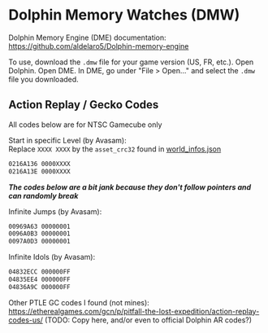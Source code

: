# Dolphin Memory Watches (DMW)

Dolphin Memory Engine (DME) documentation: <https://github.com/aldelaro5/Dolphin-memory-engine>

To use, download the `.dmw` file for your game version (US, FR, etc.). Open Dolphin. Open DME. In DME, go under "File > Open..." and select the `.dmw` file you downloaded.

## Action Replay / Gecko Codes

<!--
Finally found a guide that seems pretty complete for Action Replay codes.
It even explains how to deal with dynamic pointers, which is my current issue with Infinite Jump: https://www.reddit.com/r/learnprogramming/comments/6kqbcr/making_an_action_replay_code/
-->

All codes below are for NTSC Gamecube only

Start in specific Level (by Avasam):\
Replace `XXXX XXXX` by the `asset_crc32` found in [world_infos.json](/Various%20technical%20notes/world_infos.json)

```txt
0216A136 0000XXXX
0216A13E 0000XXXX
```

_**The codes below are a bit jank because they don't follow pointers and can randomly break**_

Infinite Jumps (by Avasam):

```txt
00969A63 00000001
0096A0B3 00000001
0097A0D3 00000001
```

Infinite Idols (by Avasam):

```txt
04832ECC 000000FF
04835EE4 000000FF
04836A9C 000000FF
```

Other PTLE GC codes I found (not mines): <https://etherealgames.com/gcn/p/pitfall-the-lost-expedition/action-replay-codes-us/>
(TODO: Copy here, and/or even to official Dolphin AR codes?)
